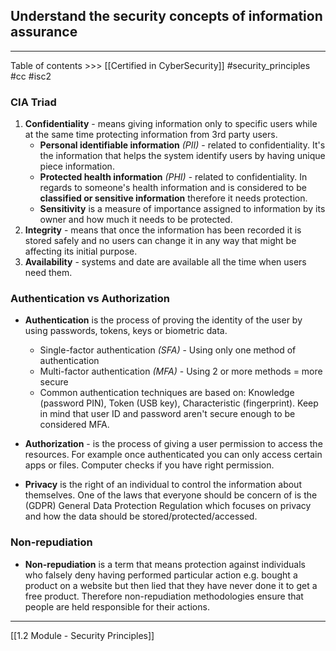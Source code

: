 ## Understand the security concepts of  information assurance 
---
Table of contents >>> [[Certified in CyberSecurity]] 
#security_principles #cc #isc2
### CIA Triad

1. **Confidentiality** - means giving information only to specific users while at the same time protecting information from 3rd party users.
	- **Personal identifiable information** *(PII)* - related to confidentiality. It's the information that helps the system identify users by having unique piece information.
	- **Protected health information** *(PHI)* - related to confidentiality. In regards to someone's health information and is considered to be **classified or sensitive information** therefore it needs protection.
	- **Sensitivity** is a measure of importance assigned to information by its owner and how much it needs to be protected.
2. **Integrity** - means that once the information has been recorded it is stored safely and no users can change it in any way that might be affecting its initial purpose.
3.  **Availability** - systems and date are available all the time when users need them.


### Authentication vs Authorization

 - **Authentication** is the process of proving the identity of the user by using passwords, tokens, keys or biometric data.
	 - Single-factor authentication *(SFA)* - Using only one method of authentication
	 - Multi-factor authentication *(MFA)* - Using 2 or more methods = more secure
	 - Common authentication techniques are based on:  Knowledge (password PIN), Token (USB key), Characteristic (fingerprint). Keep in mind that user ID and password aren't secure enough to be considered MFA.
- **Authorization** - is the process of giving a user permission to access the resources. For example once authenticated you can only access certain apps or files. Computer checks if you have right permission. 

- **Privacy** is the right of an individual to control the information about themselves. One of the laws that everyone should be concern of is the (GDPR) General Data Protection Regulation which focuses on privacy and how the data should be stored/protected/accessed.


### Non-repudiation

- **Non-repudiation** is a term that means protection against individuals who falsely deny having performed particular action e.g. bought a product on a website but then lied that they have never done it to get a free product. Therefore non-repudiation methodologies ensure that people are held responsible for their actions.

----
[[1.2 Module - Security Principles]]

